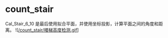 # count_stair
Cal_Stair_6_10 是最后使用拟合平面，并使用坐标投影，计算平面之间的角度和距离。
![[/count_stair/楼梯高度检测.gif](https://github.com/Jue-Jue-511/count_stair/blob/main/%E6%A5%BC%E6%A2%AF%E9%AB%98%E5%BA%A6%E6%A3%80%E6%B5%8B.gif)]
